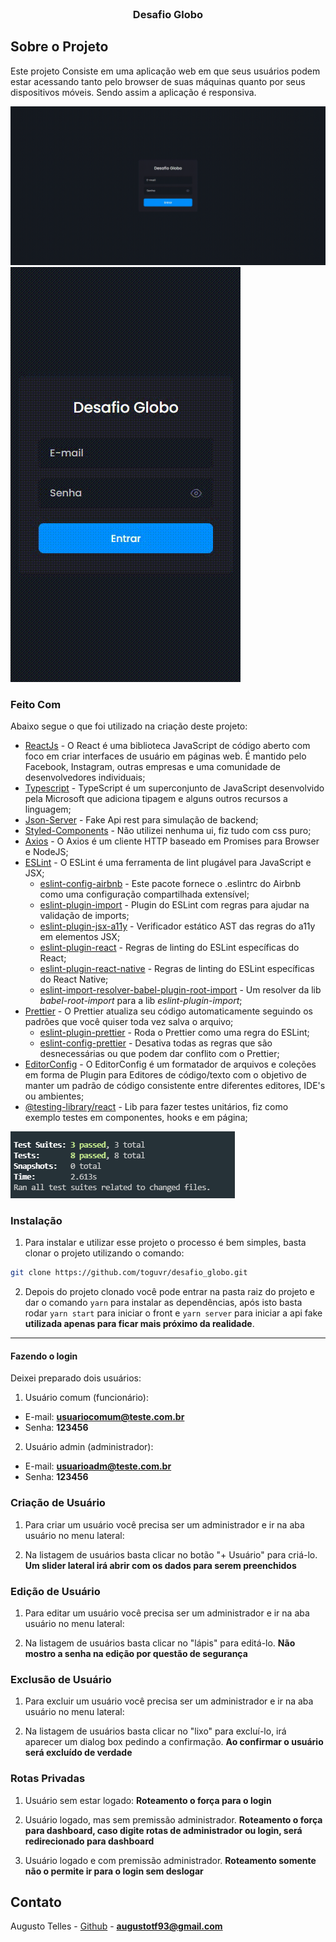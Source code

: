 <!--
*** Obrigado por estar vendo o nosso README. Se você tiver alguma sugestão
*** que possa melhorá-lo ainda mais dê um fork no repositório e crie uma Pull
*** Request ou abra uma Issue com a tag "sugestão".
*** Obrigado novamente! Agora vamos rodar esse projeto incrível :D
-->

<!-- PROJECT SHIELDS -->

<!-- PROJECT LOGO -->
<br />
<p align="center">

  <h3 align="center">Desafio Globo</h3>
</p>

<!-- TABLE OF CONTENTS

## Tabela de Conteúdo

- [Tabela de Conteúdo](#tabela-de-conte%C3%BAdo)
- [Sobre o Projeto](#sobre-o-projeto)
  - [Feito Com](#feito-com)
- [Começando](#come%C3%A7ando)
  - [Pré-requisitos](#pr%C3%A9-requisitos)
  - [Estrutura de Arquivos](#estrutura-de-arquivos)
  - [Instalação](#instala%C3%A7%C3%A3o)
    - [Passo Adicional no Android](#passo-adicional-no-android)
  - [Edição](#edi%C3%A7%C3%A3o)
  - [Publicação](#publica%C3%A7%C3%A3o)
- [Contribuição](#contribui%C3%A7%C3%A3o)
- [Licença](#licen%C3%A7a)
- [Contato](#contato) -->

<!-- ABOUT THE PROJECT -->

## Sobre o Projeto

Este projeto Consiste em uma aplicação web em que seus usuários podem estar acessando tanto pelo browser de suas máquinas quanto por seus dispositivos móveis. Sendo assim a aplicação é responsiva.

<img src="./src/assets/desktop.gif"/>
<img src="./src/assets/responsivo.gif"/>

### Feito Com

Abaixo segue o que foi utilizado na criação deste projeto:

- [ReactJs](https://pt-br.reactjs.org/) - O React é uma biblioteca JavaScript de código aberto com foco em criar interfaces de usuário em páginas web. É mantido pelo Facebook, Instagram, outras empresas e uma comunidade de desenvolvedores individuais;
- [Typescript](https://www.typescriptlang.org/) - TypeScript é um superconjunto de JavaScript desenvolvido pela Microsoft que adiciona tipagem e alguns outros recursos a linguagem;
- [Json-Server](https://www.npmjs.com/package/json-server) - Fake Api rest para simulação de backend;
- [Styled-Components](https://styled-components.com/) - Não utilizei nenhuma ui, fiz tudo com css puro;
- [Axios](https://github.com/axios/axios) - O Axios é um cliente HTTP baseado em Promises para Browser e NodeJS;
- [ESLint](https://eslint.org/) - O ESLint é uma ferramenta de lint plugável para JavaScript e JSX;
  - [eslint-config-airbnb](https://github.com/airbnb/javascript/tree/master/packages/eslint-config-airbnb) - Este pacote fornece o .eslintrc do Airbnb como uma configuração compartilhada extensível;
  - [eslint-plugin-import](https://github.com/benmosher/eslint-plugin-import) - Plugin do ESLint com regras para ajudar na validação de imports;
  - [eslint-plugin-jsx-a11y](https://github.com/evcohen/eslint-plugin-jsx-a11y) - Verificador estático AST das regras do a11y em elementos JSX;
  - [eslint-plugin-react](https://github.com/yannickcr/eslint-plugin-react) - Regras de linting do ESLint específicas do React;
  - [eslint-plugin-react-native](https://github.com/Intellicode/eslint-plugin-react-native) - Regras de linting do ESLint específicas do React Native;
  - [eslint-import-resolver-babel-plugin-root-import](https://github.com/olalonde/eslint-import-resolver-babel-root-import) - Um resolver da lib _babel-root-import_ para a lib _eslint-plugin-import_;
- [Prettier](https://prettier.io/) - O Prettier atualiza seu código automaticamente seguindo os padrões que você quiser toda vez salva o arquivo;
  - [eslint-plugin-prettier](https://github.com/prettier/eslint-plugin-prettier) - Roda o Prettier como uma regra do ESLint;
  - [eslint-config-prettier](https://github.com/prettier/eslint-config-prettier) - Desativa todas as regras que são desnecessárias ou que podem dar conflito com o Prettier;
- [EditorConfig](https://editorconfig.org/) - O EditorConfig é um formatador de arquivos e coleções em forma de Plugin para Editores de código/texto com o objetivo de manter um padrão de código consistente entre diferentes editores, IDE's ou ambientes;
- [@testing-library/react](https://testing-library.com/) - Lib para fazer testes unitários, fiz como exemplo testes em componentes, hooks e em página;

<img src="./src/assets/testsautomatizados.png"/>

<!-- GETTING STARTED -->

### Instalação

1. Para instalar e utilizar esse projeto o processo é bem simples, basta clonar o projeto utilizando o comando:

```sh
git clone https://github.com/toguvr/desafio_globo.git
```

2. Depois do projeto clonado você pode entrar na pasta raiz do projeto e dar o comando `yarn` para instalar as dependências, após isto basta rodar `yarn start` para iniciar o front e `yarn server` para iniciar a api fake **utilizada apenas para ficar mais próximo da realidade**.

---

#### Fazendo o login

Deixei preparado dois usuários:

1. Usuário comum (funcionário):

- E-mail: **usuariocomum@teste.com.br**
- Senha: **123456**

2. Usuário admin (administrador):

- E-mail: **usuarioadm@teste.com.br**
- Senha: **123456**

### Criação de Usuário

1. Para criar um usuário você precisa ser um administrador e ir na aba usuário no menu lateral:

2. Na listagem de usuários basta clicar no botão "+ Usuário" para criá-lo. **Um slider lateral irá abrir com os dados para serem preenchidos**

### Edição de Usuário

1. Para editar um usuário você precisa ser um administrador e ir na aba usuário no menu lateral:

2. Na listagem de usuários basta clicar no "lápis" para editá-lo. **Não mostro a senha na edição por questão de segurança**

### Exclusão de Usuário

1. Para excluir um usuário você precisa ser um administrador e ir na aba usuário no menu lateral:

2. Na listagem de usuários basta clicar no "lixo" para excluí-lo, irá aparecer um dialog box pedindo a confirmação. **Ao confirmar o usuário será excluído de verdade**

### Rotas Privadas

1. Usuário sem estar logado: **Roteamento o força para o login**

2. Usuário logado, mas sem premissão administrador. **Roteamento o força para dashboard, caso digite rotas de administrador ou login, será redirecionado para dashboard**

3. Usuário logado e com premissão administrador. **Roteamento somente não o permite ir para o login sem deslogar**

<!-- CONTACT -->

## Contato

Augusto Telles - [Github](https://github.com/toguvr) - **augustotf93@gmail.com**
